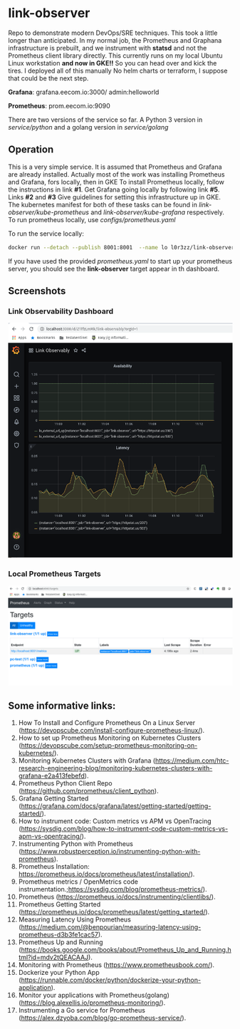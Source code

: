 # link-observer
Repo to demonstrate modern DevOps/SRE techniques.
This took a little longer than anticipated. In my normal job, the Prometheus and Graphana infrastructure is prebuilt, and we instrument with **statsd** and not the Prometheus client library directly. This currently runs on my local Ubuntu Linux workstation **and now in GKE!!** So you can head over and kick the tires. I deployed all of this manually No helm charts or terraform, I suppose that could be the next step.

**Grafana**: grafana.eecom.io:3000/    admin:helloworld

**Prometheus**: prom.eecom.io:9090

There are two versions of the service so far. A Python 3 version in *service/python* and a golang version in *service/golang*

## Operation
This is a very simple service. It is assumed that Prometheus and Grafana are already installed. Actually most of the work was installing Prometheus and Grafana, fors locally, then in GKE  To install Prometheus locally, follow the instructions in link **#1**. Get Grafana going locally by following link **#5**. Links **#2** and **#3** Give guidelines for setting this infrastructure up in GKE. The kubernetes manifest for both of these tasks can be found in *link-observer/kube-prometheus* and *link-observer/kube-grafana* respectively. To run prometheus locally, use *configs/prometheus.yaml* 

To run the service locally:
```bash
docker run --detach --publish 8001:8001  --name lo l0r3zz/link-observer:latest
```
If you have used the provided *prometheus.yaml* to start up your prometheus server, you should see the **link-observer** target appear in th dashboard.

## Screenshots

### Link Observability Dashboard
<img width="964" alt="Link observability Dashboard" src="https://github.com/l0r3zz/link-observer/blob/master/screenshots/Link%20Observability%20Dashboard%202020-06-11%2011-15-08.png">

### Local Prometheus Targets
<img width="964" alt="Local Prometheus Server Targets" src="https://github.com/l0r3zz/link-observer/blob/master/screenshots/Local%20Prometheus%20Targets%202020-06-11%2009-27-52.png">

## Some informative links:
1.  How To Install and Configure Prometheus On a Linux Server (https://devopscube.com/install-configure-prometheus-linux/).
2.  How to set up Prometheus Monitoring on Kubernetes Clusters (https://devopscube.com/setup-prometheus-monitoring-on-kubernetes/).
3. Monitoring Kubernetes Clusters with Grafana (https://medium.com/htc-research-engineering-blog/monitoring-kubernetes-clusters-with-grafana-e2a413febefd).
4.  Prometheus Python Client Repo (https://github.com/prometheus/client_python).
5.  Grafana Getting Started (https://grafana.com/docs/grafana/latest/getting-started/getting-started/).
6.  How to instrument code: Custom metrics vs APM vs OpenTracing (https://sysdig.com/blog/how-to-instrument-code-custom-metrics-vs-apm-vs-opentracing/).
7.  Instrumenting Python with Prometheus (https://www.robustperception.io/instrumenting-python-with-prometheus).
8.  Prometheus Installation: https://prometheus.io/docs/prometheus/latest/installation/).
9.  Prometheus metrics / OpenMetrics code instrumentation.;https://sysdig.com/blog/prometheus-metrics/).
10.  Prometheus (https://prometheus.io/docs/instrumenting/clientlibs/).
11. Prometheus Getting Started (https://prometheus.io/docs/prometheus/latest/getting_started/).
12. Measuring Latency Using Prometheus (https://medium.com/@benpourian/measuring-latency-using-prometheus-d3b3fe1cac57).
13. Prometheus Up and Running (https://books.google.com/books/about/Prometheus_Up_and_Running.html?id=mdv2tQEACAAJ).
14. Monitoring with Prometheus (https://www.prometheusbook.com/).
15. Dockerize your Python App (https://runnable.com/docker/python/dockerize-your-python-application).
16. Monitor your applications with Prometheus(golang) (https://blog.alexellis.io/prometheus-monitoring/).
17. Instrumenting a Go service for Prometheus (https://alex.dzyoba.com/blog/go-prometheus-service/).
